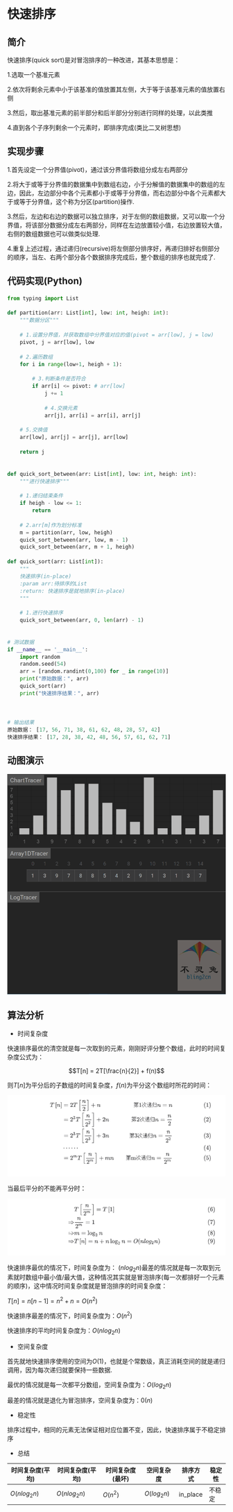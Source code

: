 # 快速排序

## 简介

快速排序(quick sort)是对冒泡排序的一种改进，其基本思想是：

1.选取一个基准元素

2.依次将剩余元素中小于该基准的值放置其左侧，大于等于该基准元素的值放置右侧

3.然后，取出基准元素的前半部分和后半部分分别进行同样的处理，以此类推

4.直到各个子序列剩余一个元素时，即排序完成(类比二叉树思想)

## 实现步骤

1.首先设定一个分界值(pivot)，通过该分界值将数组分成左右两部分

2.将大于或等于分界值的数据集中到数组右边，小于分解值的数据集中的数组的左边，因此，左边部分中各个元素都小于或等于分界值，而右边部分中各个元素都大于或等于分界值，这个称为分区(partition)操作.

3.然后，左边和右边的数据可以独立排序，对于左侧的数组数据，又可以取一个分界值，将该部分数据分成左右两部分，同样在左边放置较小值，右边放置较大值，右侧的数组数据也可以做类似处理.

4.重复上述过程，通过递归(recursive)将左侧部分排序好，再递归排好右侧部分的顺序，当左、右两个部分各个数据排序完成后，整个数组的排序也就完成了.

## 代码实现(Python)

```python
from typing import List

def partition(arr: List[int], low: int, heigh: int):
    """数据分区"""
    
    # 1.设置分界值，并获取数组中分界值对应的值(pivot = arr[low], j = low)
    pivot, j = arr[low], low
    
    # 2.遍历数组
    for i in range(low+1, heigh + 1):
        
        # 3.判断条件是否符合
        if arr[i] <= pivot: # arr[low]
            j += 1
            
            # 4.交换元素
            arr[j], arr[i] = arr[i], arr[j]
            
    # 5.交换值
    arr[low], arr[j] = arr[j], arr[low]
    
    return j


def quick_sort_between(arr: List[int], low: int, heigh: int):
    """进行快速排序"""
    
    # 1.递归结束条件
    if heigh - low <= 1:
        return
    
    # 2.arr[m]作为划分标准
    m = partition(arr, low, heigh)
    quick_sort_between(arr, low, m - 1)
    quick_sort_between(arr, m + 1, heigh)
    
def quick_sort(arr: List[int]):
    """
    快速排序(in-place)
    :param arr:待排序的List
    :return: 快速排序是就地排序(in-place)
    """
    
    # 1.进行快速排序
    quick_sort_between(arr, 0, len(arr) - 1)
    
    
# 测试数据
if __name__ == '__main__':
    import random
    random.seed(54)
    arr = [random.randint(0,100) for _ in range(10)]
    print("原始数据：", arr)
    quick_sort(arr)
    print("快速排序结果：", arr)
    
    
    
# 输出结果
原始数据： [17, 56, 71, 38, 61, 62, 48, 28, 57, 42]
快速排序结果： [17, 28, 38, 42, 48, 56, 57, 61, 62, 71]
```

## 动图演示

 <img src="Images/eaa06269e0b9ee91a58071b0c8344746.gif" alt="快速排序动画演示" style="zoom:200%;" /> 

## 算法分析

-   时间复杂度

快速排序最优的清空就是每一次取到的元素，刚刚好评分整个数组，此时的时间复杂度公式为：

$$T[n] = 2T[\frac{n}{2}] + f(n)$$

则$T[n]$为平分后的子数组的时间复杂度，$f(n)$为平分这个数组时所花的时间：

![1666081904970](Images/1666081904970.png)

当最后平分的不能再平分时：

![1666081934347](Images/1666081934347.png)



快速排序最优的情况下，时间复杂度为： $(n{log_2{n}})$最差的情况就是每一次取到元素就时数组中最小值/最大值，这种情况其实就是冒泡排序(每一次都排好一个元素的顺序)，这中情况时间复杂度就是冒泡排序的时间复杂度：

$T[n] = n[n - 1] = n ^ 2 + n = O(n ^ 2)$ 

快速排序最差的情况下，时间复杂度为：$O(n ^ 2)$

快速排序的平均时间复杂度为：$O(nlog_2n)$

-   空间复杂度

首先就地快速排序使用的空间为$O(1)$，也就是个常数级，真正消耗空间的就是递归调用，因为每次递归就要保持一些数据.

最优的情况就是每一次都平分数组，空间复杂度为：$O(log_2n)$

最差的情况就是退化为冒泡排序，空间复杂度为：$0(n)$

-   稳定性

排序过程中，相同的元素无法保证相对应位置不变，因此，快速排序属于不稳定排序

-   总结

| 时间复杂度(平均) | 时间复杂度(平均) | 时间复杂度(最坏) | 空间复杂度  | 排序方式 | 稳定性 |
| ---------------- | ---------------- | ---------------- | ----------- | -------- | ------ |
| $O(nlog_2n)$     | $O(nlog_2n)$     | $O(n^2)$         | $O(log_2n)$ | in_place | 不稳定 |




